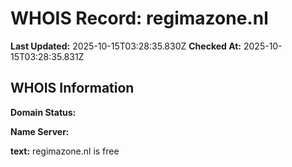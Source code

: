 # WHOIS Record: regimazone.nl

**Last Updated:** 2025-10-15T03:28:35.830Z
**Checked At:** 2025-10-15T03:28:35.831Z

## WHOIS Information

**Domain Status:** 

**Name Server:** 

**text:** regimazone.nl is free

